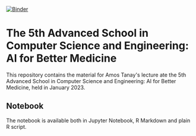 [![Binder](https://mybinder.org/badge_logo.svg)](https://mybinder.org/v2/gh/tanaylab/IIAS2023/feat@binder?labpath=naryn.ipynb)

# The 5th Advanced School in Computer Science and Engineering: AI for Better Medicine

This repository contains the material for Amos Tanay's lecture ate the 5th Advanced School in Computer Science and Engineering: AI for Better Medicine, held in January 2023.

## Notebook

The notebook is available both in Jupyter Notebook, R Markdown and plain R script. 